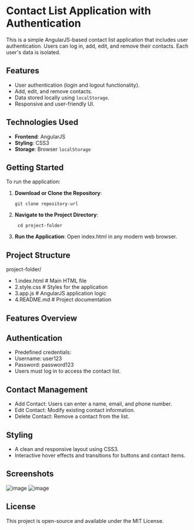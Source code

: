 # Contact List Application with Authentication

This is a simple AngularJS-based contact list application that includes user authentication. Users can log in, add, edit, and remove their contacts. Each user's data is isolated.

## Features

- User authentication (login and logout functionality).
- Add, edit, and remove contacts.
- Data stored locally using `localStorage`.
- Responsive and user-friendly UI.

## Technologies Used

- **Frontend**: AngularJS
- **Styling**: CSS3
- **Storage**: Browser `localStorage`
## Getting Started

To run the application:

1. **Download or Clone the Repository**:
     ```
     git clone repository-url
   
2. **Navigate to the Project Directory**:
   ```
    cd project-folder
3. **Run the Application**:
   Open index.html in any modern web browser.

## Project Structure

project-folder/
- 1.index.html       # Main HTML file
- 2.style.css        # Styles for the application
- 3.app.js           # AngularJS application logic
- 4.README.md        # Project documentation

## Features Overview
## Authentication
- Predefined credentials:
- Username: user123
- Password: password123
- Users must log in to access the contact list.
## Contact Management
- Add Contact: Users can enter a name, email, and phone number.
- Edit Contact: Modify existing contact information.
- Delete Contact: Remove a contact from the list.
## Styling
- A clean and responsive layout using CSS3.
- Interactive hover effects and transitions for buttons and contact items.

## Screenshots
![image](https://github.com/user-attachments/assets/b42a92b2-b409-463f-890d-bb6a1edf56ff)
![image](https://github.com/user-attachments/assets/bd3a4b8f-b26a-4138-a6d9-125988789a67)
## License
This project is open-source and available under the MIT License.


